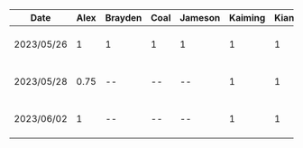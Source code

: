 | Date | Alex | Brayden | Coal | Jameson | Kaiming | Kian | Toluwa | Task|
| --- | --- | --- | --- | --- | --- | --- | --- | --- |
| 2023/05/26 | 1 | 1 | 1 | 1 | 1 | 1 | 1 | Project brainstorming meeting |
| 2023/05/28 | 0.75 | -- | -- | -- | 1 | 1 | -- | Project proposal presentation |
| 2023/06/02 | 1 | -- | -- | -- | 1 | 1 | -- | Project proposal document |
